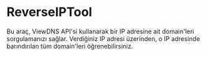# ReverseIPTool
Bu araç, ViewDNS API'si kullanarak bir IP adresine ait domain'leri sorgulamanızı sağlar. Verdiğiniz IP adresi üzerinden, o IP adresinde barındırılan tüm domain'leri öğrenebilirsiniz. 
